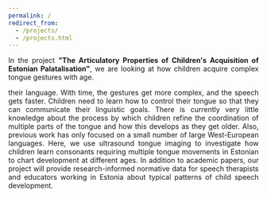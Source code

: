```yaml
---
permalink: /
redirect_from: 
  - /projects/
  - /projects.html
---
```

<p align="justify"> In the project <b>"The Articulatory Properties of Children's Acquisition of Estonian Palatalisation"</b>, we are looking at how children acquire complex tongue gestures with age. </p>
<p align="justify"> their language. With time, the gestures get more complex, and the speech gets faster. Children need to learn how to control their tongue so that they can communicate their linguistic goals. There is currently very little knowledge about the process by which children refine the coordination of multiple parts of the tongue and how this develops as they get older. Also, previous work has only focused on a small number of large West-European languages. Here, we use ultrasound tongue imaging to investigate how children learn consonants requiring multiple tongue movements in Estonian to chart development at different ages. In addition to academic papers, our project will provide research-informed normative data for speech therapists and educators working in Estonia about typical patterns of child speech development.</p>
